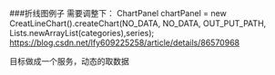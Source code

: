 ###折线图例子
需要调整下：            ChartPanel  chartPanel = new CreatLineChart().createChart(NO_DATA, NO_DATA, OUT_PUT_PATH, Lists.newArrayList(categories),series);
https://blog.csdn.net/lfy609225258/article/details/86570968



目标做成一个服务，动态的取数据